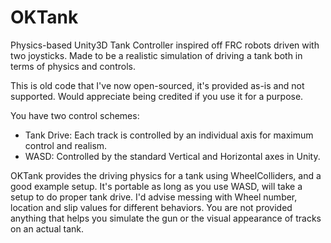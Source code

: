 # OKTank
Physics-based Unity3D Tank Controller inspired off FRC robots driven with two joysticks. Made to be a realistic simulation of driving a tank both in terms of physics and controls.

This is old code that I've now open-sourced, it's provided as-is and not supported. Would appreciate being credited if you use it for a purpose.

You have two control schemes:
- Tank Drive: Each track is controlled by an individual axis for maximum control and realism.
- WASD: Controlled by the standard Vertical and Horizontal axes in Unity.

OKTank provides the driving physics for a tank using WheelColliders, and a good example setup. It's portable as long as you use WASD, will take a setup to do proper tank drive.
I'd advise messing with Wheel number, location and slip values for different behaviors.
You are not provided anything that helps you simulate the gun or the visual appearance of tracks on an actual tank.
